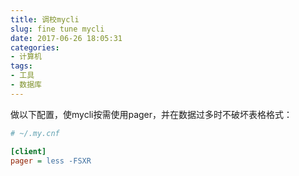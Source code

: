 ```yaml
---
title: 调校mycli
slug: fine tune mycli
date: 2017-06-26 18:05:31
categories:
- 计算机
tags:
- 工具
- 数据库
---
```


做以下配置，使mycli按需使用pager，并在数据过多时不破坏表格格式：

```ini
# ~/.my.cnf

[client]
pager = less -FSXR

```
